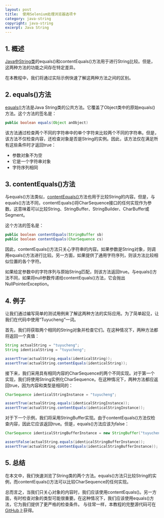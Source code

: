 ```yaml
---
layout: post
title:  使用Selenium处理浏览器选项卡
category: java-string
copyright: java-string
excerpt: Java String
---
```


## 1. 概述

[Java中String](https://www.tuyucheng.com/java-string)[类](https://www.tuyucheng.com/java-string)的equals()和contentEquals()方法用于进行String比较。但是，这两种方法的功能之间存在特定差异。

在本教程中，我们将通过实际示例快速了解这两种方法之间的区别。

## 2. equals()方法

[equals()](https://www.tuyucheng.com/java-compare-strings#equals-string)方法是Java String类的公共方法。它覆盖了Object类中的原始equals()方法。这个方法的签名是：

```java
public boolean equals(Object anObject)
```

该方法通过检查两个不同的字符串中的单个字符来比较两个不同的字符串。但是，该方法不仅检查内容，还检查对象是否是String的实例。因此，该方法仅在满足所有这些条件时才返回true：

-   参数对象不为空
-   它是一个字符串对象
-   字符序列相同

## 3. contentEquals()方法

与equals()方法类似，[contentEquals()](https://docs.oracle.com/en/java/javase/11/docs/api/java.base/java/lang/String.html#contentEquals(java.lang.CharSequence))方法也用于比较String的内容。但是，与equals()方法不同，contentEquals()将CharSequence接口的任何实现作为参数。这意味着可以比较String、StringBuffer、StringBuilder、CharBuffer或Segment。

这个方法的签名是：

```java
public boolean contentEquals(StringBuffer sb)
public boolean contentEquals(CharSequence cs)
```

因此，contentEquals()方法只关心字符串的内容。如果参数是String对象，则调用equals()方法进行比较。另一方面，如果提供了通用字符序列，则该方法比较相似位置的各个字符。

如果给定参数中的字符序列与原始String匹配，则该方法返回true。与equals()方法不同，如果将null参数传递给contentEquals()方法，它会抛出NullPointerException。

## 4. 例子

让我们通过编写简单的测试用例来了解这两种方法的实际应用。为了简单起见，让我们在代码中使用“Tuyucheng”一词。

首先，我们将获取两个相同的String对象并检查它们。在这种情况下，两种方法都将返回一个真值：

```java
String actualString = "tuyucheng";
String identicalString = "tuyucheng";

assertTrue(actualString.equals(identicalString));
assertTrue(actualString.contentEquals(identicalString));
```

接下来，我们采用具有相同内容的CharSequence的两个不同实现。对于第一个实现，我们将使用String实例化CharSequence。在这种情况下，两种方法都应返回true，因为内容和类型是相同的：

```java
CharSequence identicalStringInstance = "tuyucheng";

assertTrue(actualString.equals(identicalStringInstance));
assertTrue(actualString.contentEquals(identicalStringInstance));
```

对于下一个示例，我们将采用StringBuffer实现。由于contentEquals()方法仅检查内容，因此它应该返回true。但是，equals()方法应该为false：

```java
CharSequence identicalStringBufferInstance = new StringBuffer("tuyucheng");

assertFalse(actualString.equals(identicalStringBufferInstance));
assertTrue(actualString.contentEquals(identicalStringBufferInstance));
```

## 5. 总结

在本文中，我们快速浏览了String类的两个方法。equals()方法只比较String的实例，而contentEquals()方法可以比较CharSequence的任何实现。

总而言之，当我们只关心对象的内容时，我们应该使用contentEquals()。另一方面，有时检查对象的类型可能很重要。在这种情况下，我们应该使用equals()方法，它为我们提供了更严格的检查条件。
与往常一样，本教程的完整源代码可在[GitHub](https://github.com/tu-yucheng/taketoday-tutorial4j/tree/master/java-core-modules/java-string-algorithms-1)上获得。
